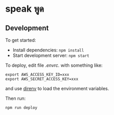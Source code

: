 # speak พูด

## Development

To get started:

- Install dependencies: `npm install`
- Start development server: `npm start`

To deploy, edit file _.envrc._ with something like:

```
export AWS_ACCESS_KEY_ID=xxx
export AWS_SECRET_ACCESS_KEY=xxx
```

and use [direnv](https://direnv.net/) to load the environment variables.

Then run:

```sh
npm run deploy
```

